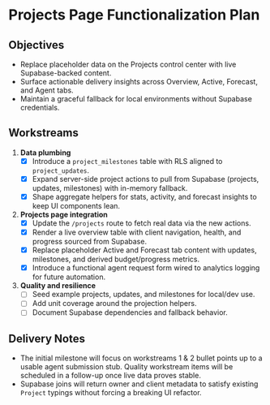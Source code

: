 # Projects Page Functionalization Plan

## Objectives
- Replace placeholder data on the Projects control center with live Supabase-backed content.
- Surface actionable delivery insights across Overview, Active, Forecast, and Agent tabs.
- Maintain a graceful fallback for local environments without Supabase credentials.

## Workstreams
1. **Data plumbing**
   - [x] Introduce a `project_milestones` table with RLS aligned to `project_updates`.
   - [x] Expand server-side project actions to pull from Supabase (projects, updates, milestones) with in-memory fallback.
   - [x] Shape aggregate helpers for stats, activity, and forecast insights to keep UI components lean.

2. **Projects page integration**
   - [x] Update the `/projects` route to fetch real data via the new actions.
   - [x] Render a live overview table with client navigation, health, and progress sourced from Supabase.
   - [x] Replace placeholder Active and Forecast tab content with updates, milestones, and derived budget/progress metrics.
   - [x] Introduce a functional agent request form wired to analytics logging for future automation.

3. **Quality and resilience**
   - [ ] Seed example projects, updates, and milestones for local/dev use.
   - [ ] Add unit coverage around the projection helpers.
   - [ ] Document Supabase dependencies and fallback behavior.

## Delivery Notes
- The initial milestone will focus on workstreams 1 & 2 bullet points up to a usable agent submission stub. Quality workstream items will be scheduled in a follow-up once live data proves stable.
- Supabase joins will return owner and client metadata to satisfy existing `Project` typings without forcing a breaking UI refactor.
